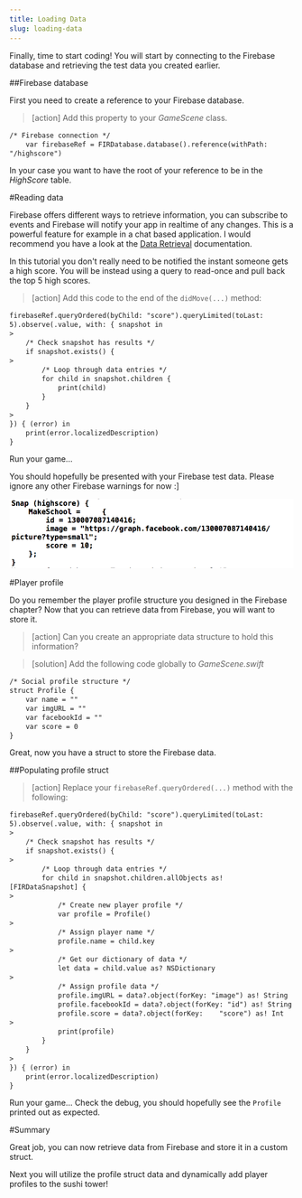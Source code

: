 ```yaml
---
title: Loading Data
slug: loading-data
---
```


Finally, time to start coding!
You will start by connecting to the Firebase database and retrieving the test data you created earlier.

##Firebase database

First you need to create a reference to your Firebase database.

> [action]
> Add this property to your *GameScene* class.
>
```
/* Firebase connection */
    var firebaseRef = FIRDatabase.database().reference(withPath: "/highscore")
```
>

In your case you want to have the root of your reference to be in the *HighScore* table.

#Reading data

Firebase offers different ways to retrieve information, you can subscribe to events and Firebase will notify your app in realtime of any changes.  This is a powerful feature for example in a chat based application. I would recommend you have a look at the [Data Retrieval](https://firebase.google.com/docs/database/ios/retrieve-data) documentation.

In this tutorial you don't really need to be notified the instant someone gets a high score.  You will be instead using a query to read-once and pull back the top 5 high scores.

> [action]
> Add this code to the end of the `didMove(...)` method:
>
```
firebaseRef.queryOrdered(byChild: "score").queryLimited(toLast: 5).observe(.value, with: { snapshot in
>
    /* Check snapshot has results */
    if snapshot.exists() {
>        
        /* Loop through data entries */
        for child in snapshot.children {
            print(child)
        }
    }
>    
}) { (error) in
    print(error.localizedDescription)
}
```
>

Run your game...

You should hopefully be presented with your Firebase test data. Please ignore any other Firebase warnings for now :]

![Firebase debug](../Tutorial-Images/firebase_query_debug.png)

#Player profile

Do you remember the player profile structure you designed in the Firebase chapter?
Now that you can retrieve data from Firebase, you will want to store it.  

> [action]
> Can you create an appropriate data structure to hold this information?

<!-- -->

> [solution]
> Add the following code globally to *GameScene.swift*
>
```
/* Social profile structure */
struct Profile {
    var name = ""
    var imgURL = ""
    var facebookId = ""
    var score = 0
}
```

Great, now you have a struct to store the Firebase data.

##Populating profile struct

> [action]
> Replace your `firebaseRef.queryOrdered(...)` method with the following:
>
```
firebaseRef.queryOrdered(byChild: "score").queryLimited(toLast: 5).observe(.value, with: { snapshot in
>            
    /* Check snapshot has results */
    if snapshot.exists() {
>                
        /* Loop through data entries */
        for child in snapshot.children.allObjects as! [FIRDataSnapshot] {
>                    
            /* Create new player profile */
            var profile = Profile()
>                    
            /* Assign player name */
            profile.name = child.key
>                    
            /* Get our dictionary of data */
            let data = child.value as? NSDictionary
>                    
            /* Assign profile data */
            profile.imgURL = data?.object(forKey: "image") as! String
            profile.facebookId = data?.object(forKey: "id") as! String
            profile.score = data?.object(forKey:    "score") as! Int
>            
            print(profile)
        }
    }
>    
}) { (error) in
    print(error.localizedDescription)
}
```
>

Run your game...
Check the debug, you should hopefully see the `Profile` printed out as expected.

#Summary

Great job, you can now retrieve data from Firebase and store it in a custom struct.

Next you will utilize the profile struct data and dynamically add player profiles to the sushi tower!
